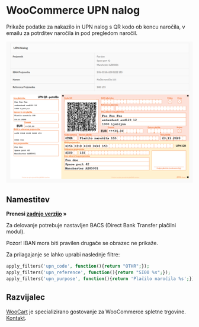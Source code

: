 # WooCommerce UPN nalog

Prikaže podatke za nakazilo in UPN nalog s QR kodo ob koncu naročila, v emailu za potrditev naročila in pod pregledom naročil.

![alt](pic1.png)

## Namestitev

**Prenesi [zadnjo verzijo](https://github.com/woocart/woocommerce-upn/releases/latest) »**

Za delovanje potrebuje nastavljen BACS (Direct Bank Transfer plačilni modul). 

Pozor! IBAN mora biti pravilen drugače se obrazec ne prikaže.

Za prilagajanje se lahko uprabi naslednje filtre:

```php
apply_filters('upn_code', function(){return "OTHR";});
apply_filters('upn_reference', function(){return "SI00 %s";});
apply_filters('upn_purpose', function(){return 'Plačilo naročila %s';});
```

## Razvijalec

[WooCart](https://woocart.com/) je specializirano gostovanje za WooCommerce spletne trgovine. [Kontakt](https://woocart.com/contact).
